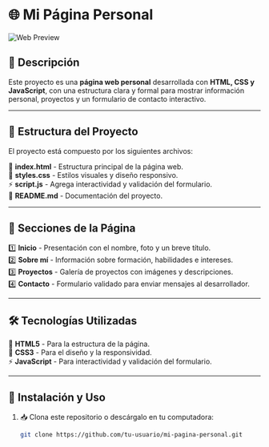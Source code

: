 # 🌐 Mi Página Personal

![Web Preview](https://github.com/marlyfr/Pagina_marly.git)

## 📌 Descripción  
Este proyecto es una **página web personal** desarrollada con **HTML, CSS y JavaScript**, con una estructura clara y formal para mostrar información personal, proyectos y un formulario de contacto interactivo.

---

## 📂 Estructura del Proyecto  
El proyecto está compuesto por los siguientes archivos:

📌 **index.html** - Estructura principal de la página web.  
🎨 **styles.css** - Estilos visuales y diseño responsivo.  
⚡ **script.js** - Agrega interactividad y validación del formulario.  
📝 **README.md** - Documentación del proyecto.  

---

## 📑 Secciones de la Página  
1️⃣ **Inicio** - Presentación con el nombre, foto y un breve título.  
2️⃣ **Sobre mí** - Información sobre formación, habilidades e intereses.  
3️⃣ **Proyectos** - Galería de proyectos con imágenes y descripciones.  
4️⃣ **Contacto** - Formulario validado para enviar mensajes al desarrollador.  

---

## 🛠️ Tecnologías Utilizadas  
🚀 **HTML5** - Para la estructura de la página.  
🎨 **CSS3** - Para el diseño y la responsividad.  
⚡ **JavaScript** - Para interactividad y validación del formulario.  

---

## 🚀 Instalación y Uso  
1. 📥 Clona este repositorio o descárgalo en tu computadora:  
   ```bash
   git clone https://github.com/tu-usuario/mi-pagina-personal.git
